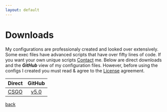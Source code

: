 ```yaml
---
layout: default
---
```


# Downloads
My configurations are professionaly created and looked over extensively. Some exec files have advanced scripts that have over fifty lines of code. If you want your own unique scripts [Contact](Contact) me. Below are direct downloads and the **_GitHub_** view of my configuration files. However, before using the configs I created you must read & agree to the [License](https://github.com/Plexol/Configuration/blob/master/LICENSE) agreement.

| Direct    | GitHub  |
| ------------- |:-------------:|
| [CSGO](https://github.com/Plexol/Configuration/tree/CSGO)     | [v5.0](https://github.com/Plexol/Configuration/tree/CSGO) |

[back](./)
